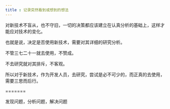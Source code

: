 ```yaml
---
title : 记录突然看到或想到的想法
---
```


对新技术不盲从，也不守旧，一切的决策都应该建立在认真分析的基础上，这样才能应对技术的变化。

也就是说，决定是否使用新技术，需要对其详细的研究分析。

不管三七二十一就去使用，不赞成。

不去研究就对其排斥，不客观。

所以对于新技术，作为开发人员，去研究，尝试是必不可少的，而正真的去使用，需要三思而后行。

=======

发现问题，分析问题，解决问题